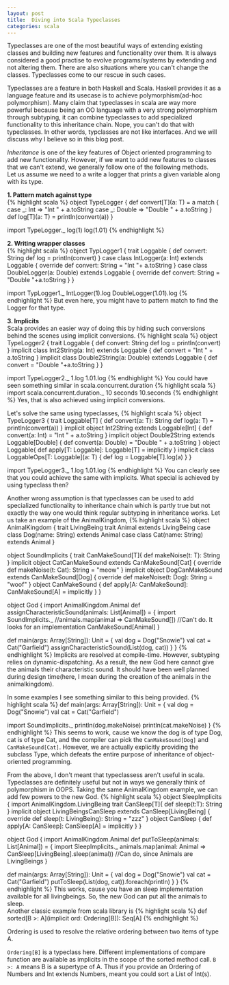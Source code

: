 ```yaml
---
layout: post
title:  Diving into Scala Typeclasses
categories: scala
---
```



Typeclasses are one of the most beautiful ways of extending existing classes and building new features and functionality over them. 
It is always considered a good practise to evolve programs/systems by extending and not altering them. 
There are also situations where you can't change the classes. Typeclasses come to our rescue in such cases.

Typeclasses are a feature in both Haskell and Scala. Haskell provides it as a language feature and its usecase is to achieve polymorphism(ad-hoc polymorphism). Many claim that typeclasses in scala are way more powerful because being an OO language with a very strong polymorphism through subtyping, it can combine typeclasses to add specialized functionality to this inheritance chain. Nope, you can't do that with typeclasses. In other words, typclasses are not like interfaces. And we will discuss why I believe so in this blog post. 

*Inheritance* is one of the key features of Object oriented programming to add new functionality. However, if we want to add new features to classes that we can't extend, we generally follow one of the following methods.  
Let us assume we need to a write a logger that prints a given variable along with its type.  

**1. Pattern match against type**    
{% highlight scala %}
object TypeLogger {
  def convert[T](a: T) = a match {
    case _: Int => "Int " + a.toString
    case _: Double => "Double " + a.toString
  }
  def log[T](a: T) = println(convert(a))
}

import TypeLogger._
log(1)
log(1.01)
{% endhighlight %}

**2. Writing wrapper classes**  
{% highlight scala %}
object TypLogger1 {
  trait Loggable {
    def convert: String
    def log = println(convert)
  }
  case class IntLogger(a: Int) extends Loggable {
    override def convert: String = "Int "+ a.toString
  }
  case class DoubleLogger(a: Double) extends Loggable {
    override def convert: String = "Double "+a.toString
  }
}

import TypLogger1._
IntLogger(1).log
DoubleLogger(1.01).log
{% endhighlight %}
But even here, you might have to pattern match to find the Logger for that type.

**3. Implicits**   
Scala provides an easier way of doing this by hiding such conversions behind the scenes using implicit conversions.
{% highlight scala %}
object TypeLogger2 {
  trait Loggable {
    def convert: String
    def log = println(convert)
  }
  implicit class Int2String(a: Int) extends Loggable {
    def convert = "Int " + a.toString
  }
  implicit class Double2String(a: Double) extends Loggable {
    def convert = "Double "+a.toString
  }
}

import TypeLogger2._
1.log
1.01.log
{% endhighlight %}
You could have seen something similar in scala.concurrent.duration 
{% highlight scala %}
import scala.concurrent.duration._
10 seconds
10.seconds
{% endhighlight %}
Yes, that is also achieved using implicit conversions.

Let's solve the same using typeclasses, 
{% highlight scala %}
object TypeLogger3 {
  trait Loggable[T] {
    def convert(a: T): String
    def log(a: T) = println(convert(a))
  }
  implicit object Int2String extends Loggable[Int] {
    def convert(a: Int) = "Int " + a.toString
  }
  implicit object Double2String extends Loggable[Double] {
    def convert(a: Double) = "Double " + a.toString
  }
  object Loggable{
    def apply[T: Loggable]: Loggable[T] = implicitly
  }
  implicit class LoggableOps[T: Loggable](a: T) {
    def log = Loggable[T].log(a)
  }
}

import TypeLogger3._
1.log
1.01.log
{% endhighlight %}
You can clearly see that you could achieve the same with implicits. What special is achieved by using typeclass then?

Another wrong assumption is that typeclasses can be used to add specialized functionality to inheritance chain which is partly true but not exactly the way one would think regular subtyping in inheritance works.
Let us take an example of the AnimalKingdom,
{% highlight scala %}
object AnimalKingdom {
  trait LivingBeing
  trait Animal extends LivingBeing
  case class Dog(name: String) extends Animal
  case class Cat(name: String) extends Animal
}

object SoundImplicits {
  trait CanMakeSound[T]{
    def makeNoise(t: T): String
  }
  implicit object CatCanMakeSound extends CanMakeSound[Cat] {
    override def makeNoise(t: Cat): String = "meow"
  }
  implicit object DogCanMakeSound extends CanMakeSound[Dog] {
    override def makeNoise(t: Dog): String = "woof"
  }
  object CanMakeSound {
    def apply[A: CanMakeSound]: CanMakeSound[A] = implicitly
  }
}

object God {
  import AnimalKingdom.Animal
  def assignCharacteristicSound(animals: List[Animal]) = {
    import SoundImplicits._
    //animals.map(animal => CanMakeSound[]) 
    //Can't do. It looks for an implementation CanMakeSound[Animal]
  }

  def main(args: Array[String]): Unit = {
    val dog = Dog("Snowie")
    val cat = Cat("Garfield")
    assignCharacteristicSound(List(dog, cat))
  }
}
{% endhighlight %}
Implicits are resolved at compile-time. However, subtyping relies on dynamic-dispatching. As a result, the new God here cannot give the animals their characteristic sound. It should have been well planned during design time(here, I mean during the creation of the animals in the animalkingdom).

In some examples I see something similar to this being provided.
{% highlight scala %}
def main(args: Array[String]): Unit = {
  val dog = Dog("Snowie")
  val cat = Cat("Garfield")

  import SoundImplicits._
  println(dog.makeNoise)
  println(cat.makeNoise)
}
{% endhighlight %}
This seems to work, cause we know the dog is of type Dog, cat is of type Cat, and the compiler can pick the `CanMakeSound[Dog]` and `CanMakeSound[Cat]`. However, we are actually explicitly providing the subclass Type, which defeats the entire purpose of inheritance of object-oriented programming.

From the above, I don't meant that typeclassess aren't useful in scala. Typeclasses are definitely useful but not in ways we generally think of polymorphism in OOPS. Taking the same AnimalKingdom example, we can add few powers to the new God.
{% highlight scala %}
object SleepImplicits {
  import AnimalKingdom.LivingBeing
  trait CanSleep[T]{
    def sleep(t:T): String
  }
  implicit object LivingBeingsCanSleep extends CanSleep[LivingBeing] {
    override def sleep(t: LivingBeing): String = "zzz"
  }
  object CanSleep {
    def apply[A: CanSleep]: CanSleep[A] = implicitly
  }
}

object God {
  import AnimalKingdom.Animal
  def putToSleep(animals: List[Animal]) = {
    import SleepImplicits._
    animals.map(animal: Animal => CanSleep[LivingBeing].sleep(animal)) //Can do, since Animals are LivingBeings
  }

  def main(args: Array[String]): Unit = {
    val dog = Dog("Snowie")
    val cat = Cat("Garfield")
    putToSleep(List(dog, cat)).foreach(println)
  }
}
{% endhighlight %}
This works, cause you have an sleep implementation available for all livingbeings. So, the new God can put all the animals to sleep.  
Another classic example from scala library is
{% highlight scala %}
def sorted[B >: A](implicit ord: Ordering[B]): Seq[A]
{% endhighlight %}

Ordering is used to resolve the relative ordering between two items of type A.

`Ordering[B]` is a typeclass here. Different implementations of compare function are available as implicits in the scope of the sorted method call.
`B >: A` means B is a supertype of A. Thus if you provide an Ordering of Numbers and Int extends Numbers, meant you could sort a List of Int(s).
